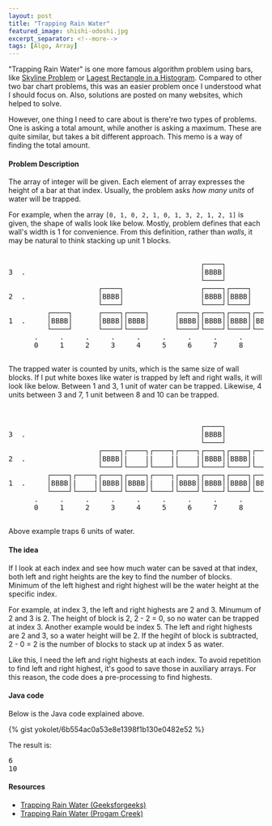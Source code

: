```yaml
---
layout: post
title: "Trapping Rain Water"
featured_image: shishi-odoshi.jpg
excerpt_separator: <!--more-->
tags: [Algo, Array]
---
```


"Trapping Rain Water" is one more famous algorithm problem using bars, like
[Skyline Problem](http://yokolet.github.io/2017/05/26/skyline-problem.html) or
[Lagest Rectangle in a Histogram](http://yokolet.github.io/2017/05/25/largest-rectangle-in-histogram.html).
Compared to other two bar chart problems, this was an easier problem once I understood what I should focus on.
Also, solutions are posted on many websites, which helped to solve.
<!--more-->
However, one thing I need to care about is there're two types of problems.
One is asking a total amount, while another is asking a maximum.
These are quite similar, but takes a bit different approach.
This memo is a way of finding the total amount.


#### Problem Description ####

The array of integer will be given.
Each element of array expresses the height of a bar at that index.
Usually, the problem asks *how many units* of water will be trapped.

For example, when the array `[0, 1, 0, 2, 1, 0, 1, 3, 2, 1, 2, 1]` is given,
the shape of walls look like below.
Mostly, problem defines that each wall's width is 1 for convenience.
From this definition, rather than *walls*,
it may be natural to think stacking up unit 1 blocks.


<pre>

                                             ┌────┐
3  .                                         │BBBB│
                                             └────┘
                     ┌────┐                  ┌────┐┌────┐      ┌────┐
2  .                 │BBBB│                  │BBBB││BBBB│      │BBBB│
                     └────┘                  └────┘└────┘      └────┘
         ┌────┐      ┌────┐┌────┐      ┌────┐┌────┐┌────┐┌────┐┌────┐┌────┐
1  .     │BBBB│      │BBBB││BBBB│      │BBBB││BBBB││BBBB││BBBB││BBBB││BBBB│
         └────┘      └────┘└────┘      └────┘└────┘└────┘└────┘└────┘└────┘
      .     .     .     .     .     .     .     .     .     .     .     .
      0     1     2     3     4     5     6     7     8     9     10    11 

</pre>

The trapped water is counted by units, which is the same size of wall blocks.
If I put white boxes like water is trapped by left and right walls,
it will look like below.
Between 1 and 3, 1 unit of water can be trapped.
Likewise, 4 units between 3 and 7, 1 unit between 8 and 10 can be trapped.

<pre>


                                             ┌────┐
3  .                                         │BBBB│
                                             └────┘
                     ┌────┐┌────┐┌────┐┌────┐┌────┐┌────┐┌────┐┌────┐
2  .                 │BBBB│|    ||    ||    |│BBBB││BBBB│|    |│BBBB│
                     └────┘└────┘└────┘└────┘└────┘└────┘└────┘└────┘
         ┌────┐┌────┐┌────┐┌────┐┌────┐┌────┐┌────┐┌────┐┌────┐┌────┐┌────┐
1  .     │BBBB│|    |│BBBB││BBBB│|    |│BBBB││BBBB││BBBB││BBBB││BBBB││BBBB│
         └────┘└────┘└────┘└────┘└────┘└────┘└────┘└────┘└────┘└────┘└────┘
      .     .     .     .     .     .     .     .     .     .     .     .
      0     1     2     3     4     5     6     7     8     9     10    11 

</pre>

Above example traps 6 units of water.


#### The idea ####

If I look at each index and see how much water can be saved at that index,
both left and right heights are the key to find the number of blocks.
Minimum of the left highest and right highest will be the water height at the specific index.

For example, at index 3, the left and right highests are 2 and 3.
Minumum of 2 and 3 is 2. The height of block is 2, 2 - 2 = 0,
so no water can be trapped at index 3.
Another example would be index 5.
The left and right highests are 2 and 3, so a water height will be 2.
If the hegiht of block is subtracted, 2 - 0 = 2 is the number of 
blocks to stack up at index 5 as water.

Like this, I need the left and right highests at each index.
To avoid repetition to find left and right highest, it's good to
save those in auxiliary arrays.
For this reason, the code does a pre-processing to find highests.



#### Java code ####

Below is the Java code explained above.

{% gist  yokolet/6b554ac0a53e8e1398f1b130e0482e52 %}

The result is:

<pre>
6
10
</pre>


#### Resources ####

- [Trapping Rain Water (Geeksforgeeks)](http://www.geeksforgeeks.org/trapping-rain-water/)
- [Trapping Rain Water (Progam Creek)](http://www.programcreek.com/2014/06/leetcode-trapping-rain-water-java/)
